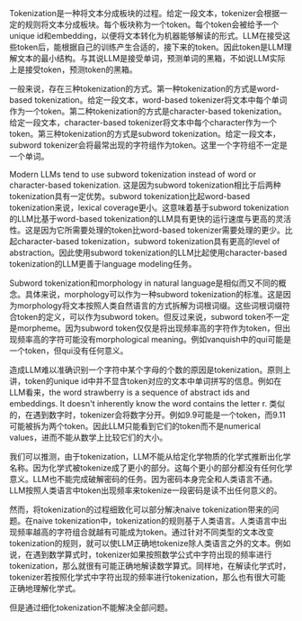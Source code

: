 Tokenization是一种将文本分成板块的过程。给定一段文本，tokenizer会根据一定的规则将文本分成板块。每个板块称为一个token。每个token会被给予一个unique id和embedding，以便将文本转化为机器能够解读的形式。LLM在接受这些token后，能根据自己的训练产生合适的，接下来的token。因此token是LLM理解文本的最小结构。与其说LLM是接受单词，预测单词的黑箱，不如说LLM实际上是接受token，预测token的黑箱。

一般来说，存在三种tokenization的方式。第一种tokenization的方式是word-based tokenization。给定一段文本，word-based tokenizer将文本中每个单词作为一个token。第二种tokenization的方式是character-based tokenization。给定一段文本，character-based tokenizer将文本中每个character作为一个token。第三种tokenization的方式是subword tokenization。给定一段文本，subword tokenizer会将最常出现的字符组作为token。这里一个字符组不一定是一个单词。

Modern LLMs tend to use subword tokenization instead of word or character-based tokenization. 这是因为subword tokenization相比于后两种tokenization具有一定优势。subword tokenization比起word-based tokenization来说，lexical coverage更小。这意味着基于subword tokenization的LLM比基于word-based tokenization的LLM具有更快的运行速度与更高的灵活性。这是因为它所需要处理的token比word-based tokenizer需要处理的更少。比起character-based tokenization，subword tokenization具有更高的level of abstraction。因此使用subword tokenization的LLM比起使用character-based tokenization的LLM更善于language modeling任务。

Subword tokenization和morphology in natural language是相似而又不同的概念。具体来说，morphology可以作为一种subword tokenization的标准。这是因为morphology将文本按照人类自然语言的方式拆解为词根词缀。这些词根词缀符合token的定义，可以作为subword token。但反过来说，subword token不一定是morpheme。因为subword token仅仅是将出现频率高的字符作为token，但出现频率高的字符可能没有morphological meaning。例如vanquish中的qui可能是一个token，但qui没有任何意义。

造成LLM难以准确识别一个字符中某个字母的个数的原因是tokenization。原则上讲，token的unique id中并不显含token对应的文本中单词拼写的信息。例如在LLM看来，the word strawberry is a sequence of abstract ids and embeddings. It doesn't inherently know the word contains the letter r. 类似的，在遇到数字时，tokenizer会将数字分开。例如9.9可能是一个token，而9.11可能被拆为两个token。因此LLM只能看到它们的token而不是numerical values，进而不能从数学上比较它们的大小。

我们可以推测，由于tokenization，LLM不能从给定化学物质的化学式推断出化学名称。因为化学式被tokenize成了更小的部分。这每个更小的部分都没有任何化学意义。LLM也不能完成破解密码的任务。因为密码本身完全和人类语言不通。LLM按照人类语言中token出现频率来tokenize一段密码是读不出任何意义的。

然而，将tokenization的过程细致化可以部分解决naive tokenization带来的问题。在naive tokenization中，tokenization的规则基于人类语言。人类语言中出现频率越高的字符组合就越有可能成为token。通过针对不同类型的文本改变tokenization的规则，就可以使LLM正确地tokenize除人类语言之外的文本。例如说，在遇到数学算式时，tokenizer如果按照数学公式中字符出现的频率进行tokenization，那么就很有可能正确地解读数学算式。同样地，在解读化学式时，tokenizer若按照化学式中字符出现的频率进行tokenization，那么也有很大可能正确地理解化学式。

但是通过细化tokenization不能解决全部问题。

